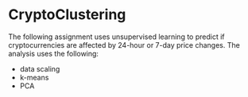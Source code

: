 # CryptoClustering

The following assignment uses unsupervised learning to predict if cryptocurrencies are affected by 24-hour or 7-day price changes. The analysis uses the following:
- data scaling
- k-means
- PCA
